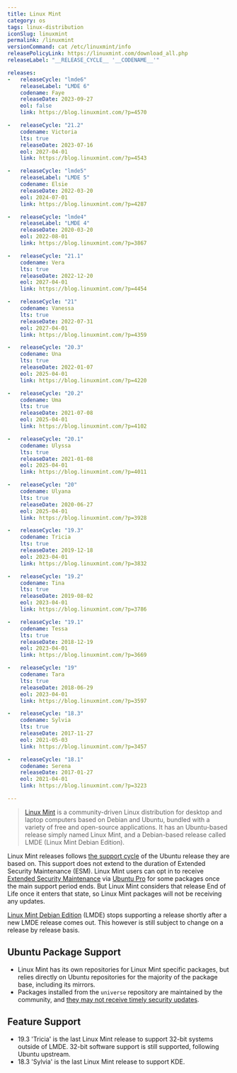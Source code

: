 ```yaml
---
title: Linux Mint
category: os
tags: linux-distribution
iconSlug: linuxmint
permalink: /linuxmint
versionCommand: cat /etc/linuxmint/info
releasePolicyLink: https://linuxmint.com/download_all.php
releaseLabel: "__RELEASE_CYCLE__ '__CODENAME__'"

releases:
-   releaseCycle: "lmde6"
    releaseLabel: "LMDE 6"
    codename: Faye
    releaseDate: 2023-09-27
    eol: false
    link: https://blog.linuxmint.com/?p=4570

-   releaseCycle: "21.2"
    codename: Victoria
    lts: true
    releaseDate: 2023-07-16
    eol: 2027-04-01
    link: https://blog.linuxmint.com/?p=4543

-   releaseCycle: "lmde5"
    releaseLabel: "LMDE 5"
    codename: Elsie
    releaseDate: 2022-03-20
    eol: 2024-07-01
    link: https://blog.linuxmint.com/?p=4287

-   releaseCycle: "lmde4"
    releaseLabel: "LMDE 4"
    releaseDate: 2020-03-20
    eol: 2022-08-01
    link: https://blog.linuxmint.com/?p=3867

-   releaseCycle: "21.1"
    codename: Vera
    lts: true
    releaseDate: 2022-12-20
    eol: 2027-04-01
    link: https://blog.linuxmint.com/?p=4454

-   releaseCycle: "21"
    codename: Vanessa
    lts: true
    releaseDate: 2022-07-31
    eol: 2027-04-01
    link: https://blog.linuxmint.com/?p=4359

-   releaseCycle: "20.3"
    codename: Una
    lts: true
    releaseDate: 2022-01-07
    eol: 2025-04-01
    link: https://blog.linuxmint.com/?p=4220

-   releaseCycle: "20.2"
    codename: Uma
    lts: true
    releaseDate: 2021-07-08
    eol: 2025-04-01
    link: https://blog.linuxmint.com/?p=4102

-   releaseCycle: "20.1"
    codename: Ulyssa
    lts: true
    releaseDate: 2021-01-08
    eol: 2025-04-01
    link: https://blog.linuxmint.com/?p=4011

-   releaseCycle: "20"
    codename: Ulyana
    lts: true
    releaseDate: 2020-06-27
    eol: 2025-04-01
    link: https://blog.linuxmint.com/?p=3928

-   releaseCycle: "19.3"
    codename: Tricia
    lts: true
    releaseDate: 2019-12-18
    eol: 2023-04-01
    link: https://blog.linuxmint.com/?p=3832

-   releaseCycle: "19.2"
    codename: Tina
    lts: true
    releaseDate: 2019-08-02
    eol: 2023-04-01
    link: https://blog.linuxmint.com/?p=3786

-   releaseCycle: "19.1"
    codename: Tessa
    lts: true
    releaseDate: 2018-12-19
    eol: 2023-04-01
    link: https://blog.linuxmint.com/?p=3669

-   releaseCycle: "19"
    codename: Tara
    lts: true
    releaseDate: 2018-06-29
    eol: 2023-04-01
    link: https://blog.linuxmint.com/?p=3597

-   releaseCycle: "18.3"
    codename: Sylvia
    lts: true
    releaseDate: 2017-11-27
    eol: 2021-05-03
    link: https://blog.linuxmint.com/?p=3457

-   releaseCycle: "18.1"
    codename: Serena
    releaseDate: 2017-01-27
    eol: 2021-04-01
    link: https://blog.linuxmint.com/?p=3223

---
```


> [Linux Mint](https://linuxmint.com/) is a community-driven Linux distribution for desktop and
> laptop computers based on Debian and Ubuntu, bundled with a variety of free and open-source
> applications. It has an Ubuntu-based release simply named Linux Mint, and a Debian-based release
> called LMDE (Linux Mint Debian Edition).

Linux Mint releases follows [the support cycle](https://linuxmint.com/download_all.php) of the
Ubuntu release they are based on. This support does not extend to the duration of Extended Security
Maintenance (ESM). Linux Mint users can opt in to receive [Extended Security Maintenance](https://ubuntu.com/security/esm)
via [Ubuntu Pro](https://ubuntu.com/pro) for some packages once the main support period ends.
But Linux Mint considers that release End of Life once it enters that state, so Linux Mint packages
will not be receiving any updates.

[Linux Mint Debian Edition](https://www.linuxmint.com/download_lmde.php) (LMDE) stops supporting a
release shortly after a new LMDE release comes out. This however is still subject to change on a
release by release basis.

## Ubuntu Package Support

- Linux Mint has its own repositories for Linux Mint specific packages, but relies directly on
  Ubuntu repositories for the majority of the package base, including its mirrors.
- Packages installed from the `universe` repository are maintained by the community, and [they may
  not receive timely security updates](https://help.ubuntu.com/community/Repositories#Universe).

## Feature Support

- 19.3 'Tricia' is the last Linux Mint release to support 32-bit systems outside of LMDE.
  32-bit software support is still supported, following Ubuntu upstream.
- 18.3 'Sylvia' is the last Linux Mint release to support KDE.
